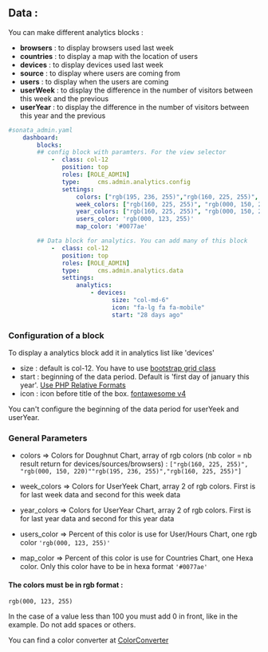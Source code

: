 ## Data :            
You can make different analytics blocks :

   - **browsers** : to display browsers used last week
   - **countries** : to display a map with the location of users
   - **devices** : to display devices used last week
   - **source** :  to display where users are coming from
   - **users** : to display when the users are coming
   - **userWeek** : to display the difference in the number of visitors between this week and the previous
   - **userYear** : to display the difference in the number of visitors between this year and the previous
    
```yaml   
#sonata_admin.yaml
    dashboard:
        blocks:
        ## config block with paramters. For the view selector
            -  class: col-12
               position: top
               roles: [ROLE_ADMIN]
               type:     cms.admin.analytics.config
               settings:
                   colors: ["rgb(195, 236, 255)","rgb(160, 225, 255)", "rgb(114, 210, 255)", "rgb(063, 194, 255)", "rgb(000, 150, 220)", "rgb(000, 150, 174)"]
                   week_colors: ["rgb(160, 225, 255)", "rgb(000, 150, 220)"]
                   year_colors: ["rgb(160, 225, 255)", "rgb(000, 150, 220)"]
                   users_color: 'rgb(000, 123, 255)'
                   map_color: '#0077ae'

        ## Data block for analytics. You can add many of this block
            -  class: col-12
               position: top
               roles: [ROLE_ADMIN]
               type:     cms.admin.analytics.data
               settings:
                   analytics:
                       - devices:
                             size: "col-md-6"
                             icon: "fa-lg fa fa-mobile"
                             start: "28 days ago"
```   
### Configuration of a block
 
To display a analytics block add it in analytics list like 'devices'
    
   - size : default is col-12. You have to use [bootstrap grid class](https://getbootstrap.com/docs/4.0/layout/grid/)
   - start : beginning of the data period. Default is 'first day of january this year'. [Use PHP Relative Formats](https://www.php.net/manual/fr/datetime.formats.relative.php)                       
   - icon : icon before title of the box. [fontawesome v4](https://fontawesome.com/v4.7.0/)
   
You can't configure the beginning of the data period for userYeek and userYear.

### General Parameters

   - colors => Colors for Doughnut Chart, array of rgb colors (nb color = nb result return for devices/sources/browsers) : 
    `["rgb(160, 225, 255)", "rgb(000, 150, 220)""rgb(195, 236, 255)","rgb(160, 225, 255)"]`
   - week_colors => Colors for UserYeek Chart, array 2 of rgb colors. First is for last week data and second for this week data
    
   - year_colors => Colors for UserYear Chart, array 2 of rgb colors. First is for last year data and second for this year data
   
   - users_color => Percent of this color is use for User/Hours Chart, one rgb color 
    `'rgb(000, 123, 255)'`
   
   - map_color => Percent of this color is use for Countries Chart, one Hexa color. 
                  Only this color have to be in hexa format `'#0077ae'`
   
#### The colors must be in rgb format :
   
    rgb(000, 123, 255)
    
   In the case of a value less than 100 you must add 0 in front, like in the example. Do not add spaces or others. 
   
   You can find a color converter at [ColorConverter](https://www.w3schools.com/colors/colors_converter.asp)
